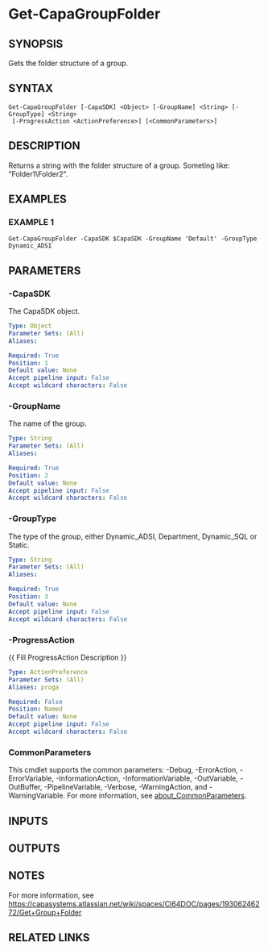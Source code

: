 # Get-CapaGroupFolder

## SYNOPSIS
Gets the folder structure of a group.

## SYNTAX

```
Get-CapaGroupFolder [-CapaSDK] <Object> [-GroupName] <String> [-GroupType] <String>
 [-ProgressAction <ActionPreference>] [<CommonParameters>]
```

## DESCRIPTION
Returns a string with the folder structure of a group.
Someting like: "Folder1\Folder2".

## EXAMPLES

### EXAMPLE 1
```
Get-CapaGroupFolder -CapaSDK $CapaSDK -GroupName 'Default' -GroupType Dynamic_ADSI
```

## PARAMETERS

### -CapaSDK
The CapaSDK object.

```yaml
Type: Object
Parameter Sets: (All)
Aliases:

Required: True
Position: 1
Default value: None
Accept pipeline input: False
Accept wildcard characters: False
```

### -GroupName
The name of the group.

```yaml
Type: String
Parameter Sets: (All)
Aliases:

Required: True
Position: 2
Default value: None
Accept pipeline input: False
Accept wildcard characters: False
```

### -GroupType
The type of the group, either Dynamic_ADSI, Department, Dynamic_SQL or Static.

```yaml
Type: String
Parameter Sets: (All)
Aliases:

Required: True
Position: 3
Default value: None
Accept pipeline input: False
Accept wildcard characters: False
```

### -ProgressAction
{{ Fill ProgressAction Description }}

```yaml
Type: ActionPreference
Parameter Sets: (All)
Aliases: proga

Required: False
Position: Named
Default value: None
Accept pipeline input: False
Accept wildcard characters: False
```

### CommonParameters
This cmdlet supports the common parameters: -Debug, -ErrorAction, -ErrorVariable, -InformationAction, -InformationVariable, -OutVariable, -OutBuffer, -PipelineVariable, -Verbose, -WarningAction, and -WarningVariable. For more information, see [about_CommonParameters](http://go.microsoft.com/fwlink/?LinkID=113216).

## INPUTS

## OUTPUTS

## NOTES
For more information, see https://capasystems.atlassian.net/wiki/spaces/CI64DOC/pages/19306246272/Get+Group+Folder

## RELATED LINKS
